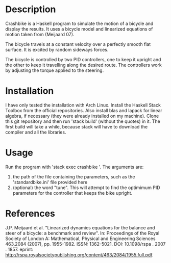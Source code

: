 # Description

Crashbike is a Haskell program to simulate the motion of a bicycle and display the results.  It uses a bicycle model and linearized equations of motion taken from (Meijaard 07). 

The bicycle travels at a constant velocity over a perfectly smooth flat surface.  It is excited by random sideways forces.

The bicycle is controlled by two PID controllers, one to keep it upright and the other to keep it travelling along the desired route.  The controllers work by adjusting the torque applied to the steering.

# Installation

I have only tested the installation with Arch Linux.  Install the Haskell Stack Toolbox from the official repositories.  Also install blas and lapack for linear algebra, if necessary (they were already installed on my machine).  Clone this git repository and then run 'stack build' (without the quotes) in it.  The first build will take a while, because stack will have to download the compiler and all the libraries.

# Usage

Run the program with 'stack exec crashbike <arguments>'.  The arguments are:

1. the path of the file containing the parameters, such as the 'standardbike.ini' file provided here
2. (optional) the word "tune".  This will attempt to find the optimimum PID parameters for the controller that keeps the bike upright.

# References

J.P. Meijaard et al. "Linearized dynamics equations
for the balance and steer of a bicycle: a benchmark
and review". In: Proceedings of the Royal Society of
London A: Mathematical, Physical and Engineering
Sciences 463.2084 (2007), pp. 1955-1982. ISSN:
1362-5021. DOI: 10.1098/rspa . 2007 . 1857. eprint:
<http://rspa.royalsocietypublishing.org/content/463/2084/1955.full.pdf>.
